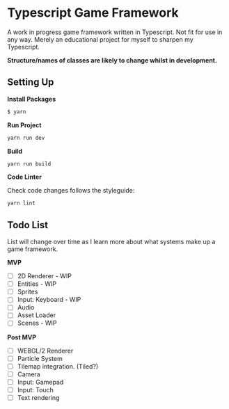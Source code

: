 # Typescript Game Framework

A work in progress game framework written in Typescript. Not fit for use in any way. Merely an educational project for myself to sharpen my Typescript.

**Structure/names of classes are likely to change whilst in development.**

## Setting Up
**Install Packages**
```bash
$ yarn
```

**Run Project**
```bash
yarn run dev
```

**Build**
```bash
yarn run build
```

**Code Linter**

Check code changes follows the styleguide:
```bash
yarn lint
```

## Todo List

List will change over time as I learn more about what systems make up a game framework.

**MVP**
- [ ] 2D Renderer - WIP
- [ ] Entities - WIP
- [ ] Sprites
- [ ] Input: Keyboard - WIP
- [ ] Audio
- [ ] Asset Loader
- [ ] Scenes - WIP

**Post MVP**
- [ ] WEBGL/2 Renderer
- [ ] Particle System
- [ ] Tilemap integration. (Tiled?)
- [ ] Camera
- [ ] Input: Gamepad
- [ ] Input: Touch
- [ ] Text rendering